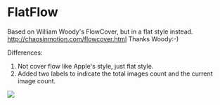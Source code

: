 FlatFlow
========

Based on William Woody's FlowCover, but in a flat style instead.
http://chaosinmotion.com/flowcover.html
Thanks Woody:-)

Differences:
1. Not cover flow like Apple's style, just flat style.
2. Added two labels to indicate the total images count and the current image count.

[![](http://farm4.static.flickr.com/3447/3378092101_40a62a04b2_m.jpg)](http://farm4.static.flickr.com/3447/3378092101_b064d8e339_o.jpg)
